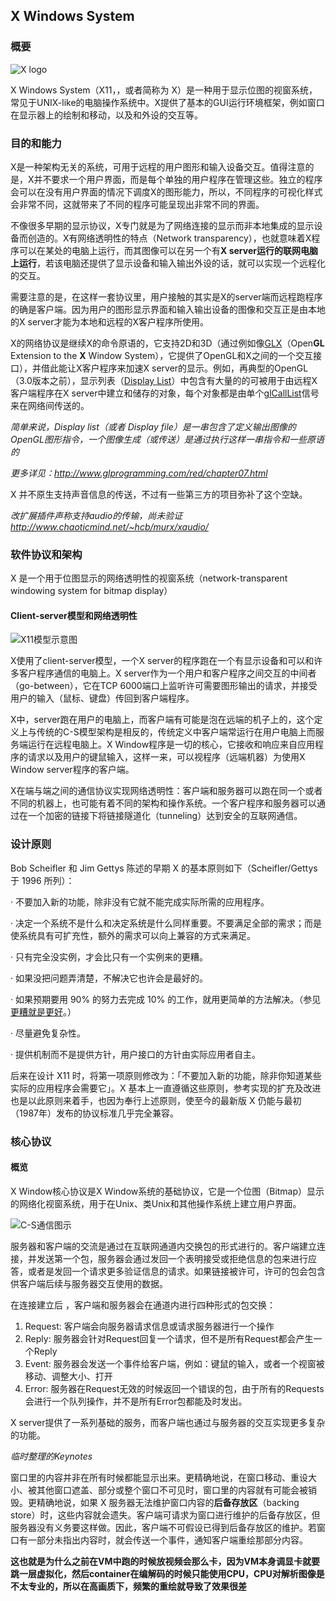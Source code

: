 ## X Windows System

### 概要

![X logo](http://markdownnotebucket-1251801748.cossh.myqcloud.com/linux%2520learning/X-logo.png)

X Windows System（X11，，或者简称为 X）是一种用于显示位图的视窗系统，常见于UNIX-like的电脑操作系统中。X提供了基本的GUI运行环境框架，例如窗口在显示器上的绘制和移动，以及和外设的交互等。



### 目的和能力

X是一种架构无关的系统，可用于远程的用户图形和输入设备交互。值得注意的是，X并不要求一个用户界面，而是每个单独的用户程序在管理这些。独立的程序会可以在没有用户界面的情况下调度X的图形能力，所以，不同程序的可视化样式会非常不同，这就带来了不同的程序可能呈现出非常不同的界面。

不像很多早期的显示协议，X专门就是为了网络连接的显示而非本地集成的显示设备而创造的。X有网络透明性的特点（Network transparency），也就意味着X程序可以在某处的电脑上运行，而其图像可以在另一个有**X server运行的联网电脑上运行**，若该电脑还提供了显示设备和输入输出外设的话，就可以实现一个远程化的交互。

需要注意的是，在这样一套协议里，用户接触的其实是X的server端而远程跑程序的确是客户端。因为用户的图形显示界面和输入输出设备的图像和交互正是由本地的X server才能为本地和远程的X客户程序所使用。

X的网络协议是继续X的命令原语的，它支持2D和3D（通过例如像[GLX](https://www.wikiwand.com/en/GLX)（Open**GL** Extension to the **X** Window System），它提供了OpenGL和X之间的一个交互接口），并借此能让X客户程序来加速X server的显示。例如，再典型的OpenGL（3.0版本之前），显示列表（[Display List](https://www.wikiwand.com/en/Display_list)）中包含有大量的的可被用于由远程X 客户端程序在X server中建立和储存的对象，每个对象都是由单个[glCallList](https://msdn.microsoft.com/en-us/library/windows/desktop/dd318369(v=vs.85).aspx)信号来在网络间传送的。

*简单来说，Display list（或者 Display file）是一串包含了定义输出图像的OpenGL图形指令，一个图像生成（或传送）是通过执行这样一串指令和一些原语的*

*更多详见：http://www.glprogramming.com/red/chapter07.html*

X 并不原生支持声音信息的传送，不过有一些第三方的项目弥补了这个空缺。

*改扩展插件声称支持audio的传输，尚未验证 http://www.chaoticmind.net/~hcb/murx/xaudio/*



### 软件协议和架构

X 是一个用于位图显示的网络透明性的视窗系统（network-transparent windowing system for bitmap display）

#### Client-server模型和网络透明性

![X11模型示意图](http://markdownnotebucket-1251801748.cossh.myqcloud.com/linux%2520learning/X11-structure.png)

X使用了client-server模型，一个X server的程序跑在一个有显示设备和可以和许多客户程序通信的电脑上。X server作为一个用户和客户程序之间交互的中间者（go-between），它在TCP 6000端口上监听许可需要图形输出的请求，并接受用户的输入（鼠标、键盘）传回到客户端程序。

X中，server跑在用户的电脑上，而客户端有可能是泡在远端的机子上的，这个定义上与传统的C-S模型架构是相反的，传统定义中客户端常运行在用户电脑上而服务端运行在远程电脑上。X Window程序是一切的核心，它接收和响应来自应用程序的请求以及用户的键鼠输入，这样一来，可以视程序（远端机器）为使用X Window server程序的客户端。

X在端与端之间的通信协议实现网络透明性：客户端和服务器可以跑在同一个或者不同的机器上，也可能有着不同的架构和操作系统。一个客户程序和服务器可以通过在一个加密的链接下将链接隧道化（tunneling）达到安全的互联网通信。

### 设计原则

Bob Scheifler 和 Jim Gettys 陈述的早期 X 的基本原则如下（Scheifler/Gettys 于 1996 所列）：

·       不要加入新的功能，除非没有它就不能完成实际所需的应用程序。

·       决定一个系统不是什么和决定系统是什么同样重要。不要满足全部的需求；而是使系统具有可扩充性，额外的需求可以向上兼容的方式来满足。

·       只有完全没实例，才会比只有一个实例来的更糟。

·       如果没把问题弄清楚，不解决它也许会是最好的。

·       如果预期要用 90% 的努力去完成 10% 的工作，就用更简单的方法解决。（参见[更糟就是更好](https://www.wikiwand.com/zh/%E6%9B%B4%E7%B3%9F%E5%B0%B1%E6%98%AF%E6%9B%B4%E5%A5%BD)。）

·       尽量避免复杂性。

·       提供机制而不是提供方针，用户接口的方针由实际应用者自主。

后来在设计 X11 时，将第一项原则修改为：「不要加入新的功能，除非你知道某些实际的应用程序会需要它」。X 基本上一直遵循这些原则，参考实现的扩充及改进也是以此原则来着手，也因为奉行上述原则，使至今的最新版 X 仍能与最初（1987年）发布的协议标准几乎完全兼容。

 

### 核心协议

#### 概览

X Window核心协议是X Window系统的基础协议，它是一个位图（Bitmap）显示的网络化视窗系统，用于在Unix、类Unix和其他操作系统上建立用户界面。

![C-S通信图示](http://markdownnotebucket-1251801748.cossh.myqcloud.com/linux%2520learning/C-S%20communication.png)

服务器和客户端的交流是通过在互联网通道内交换包的形式进行的。客户端建立连接，并发送第一个包，服务器会通过发回一个表明接受或拒绝信息的包来进行应答，或者是发回一个请求更多验证信息的请求。如果链接被许可，许可的包会包含供客户端后续与服务器交互使用的数据。

在连接建立后 ，客户端和服务器会在通道内进行四种形式的包交换：

1. Request: 客户端会向服务器请求信息或请求服务器进行一个操作
2. Reply: 服务器会针对Request回复一个请求，但不是所有Request都会产生一个Reply
3. Event: 服务器会发送一个事件给客户端，例如：键鼠的输入，或者一个视窗被移动、调整大小、打开
4. Error: 服务器在Request无效的时候返回一个错误的包，由于所有的Requests会进行一个队列操作，并不是所有Error包都能及时发出。

X server提供了一系列基础的服务，而客户端也通过与服务器的交互实现更多复杂的功能。



*临时整理的Keynotes*

窗口里的内容并非在所有时候都能显示出来。更精确地说，在窗口移动、重设大小、被其他窗口遮盖、部分或整个窗口不可见时，窗口里的内容就有可能会被销毁。更精确地说，如果 X 服务器无法维护窗口内容的**后备存放区**（backing store）时，这些内容就会遗失。客户端可请求为窗口进行维护的后备存放区，但服务器没有义务要这样做。因此，客户端不可假设已得到后备存放区的维护。若窗口有一部分未指出内容时，就会传送一个事件，通知客户端重绘那部分内容。

**这也就是为什么之前在VM中跑的时候放视频会那么卡，因为VM本身调显卡就要跳一层虚拟化，然后container在编解码的时候只能使用CPU，CPU对解析图像是不太专业的，所以在高画质下，频繁的重绘就导致了效果很差**

